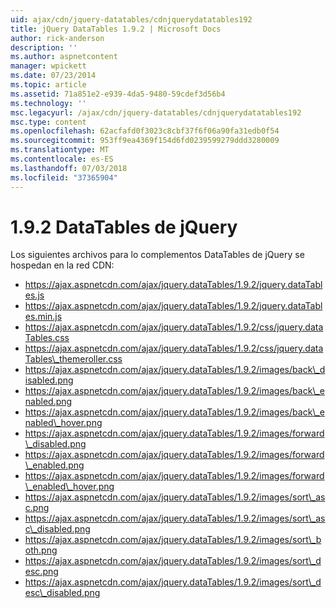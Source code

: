 ```yaml
---
uid: ajax/cdn/jquery-datatables/cdnjquerydatatables192
title: jQuery DataTables 1.9.2 | Microsoft Docs
author: rick-anderson
description: ''
ms.author: aspnetcontent
manager: wpickett
ms.date: 07/23/2014
ms.topic: article
ms.assetid: 71a851e2-e939-4da5-9480-59cdef3d56b4
ms.technology: ''
msc.legacyurl: /ajax/cdn/jquery-datatables/cdnjquerydatatables192
msc.type: content
ms.openlocfilehash: 62acfafd0f3023c8cbf37f6f06a90fa31edb0f54
ms.sourcegitcommit: 953ff9ea4369f154d6fd0239599279ddd3280009
ms.translationtype: MT
ms.contentlocale: es-ES
ms.lasthandoff: 07/03/2018
ms.locfileid: "37365904"
---
```

<a name="jquery-datatables-192"></a>1.9.2 DataTables de jQuery
====================
Los siguientes archivos para lo complementos DataTables de jQuery se hospedan en la red CDN:

- https://ajax.aspnetcdn.com/ajax/jquery.dataTables/1.9.2/jquery.dataTables.js
- https://ajax.aspnetcdn.com/ajax/jquery.dataTables/1.9.2/jquery.dataTables.min.js
- https://ajax.aspnetcdn.com/ajax/jquery.dataTables/1.9.2/css/jquery.dataTables.css
- https://ajax.aspnetcdn.com/ajax/jquery.dataTables/1.9.2/css/jquery.dataTables\_themeroller.css
- https://ajax.aspnetcdn.com/ajax/jquery.dataTables/1.9.2/images/back\_disabled.png
- https://ajax.aspnetcdn.com/ajax/jquery.dataTables/1.9.2/images/back\_enabled.png
- https://ajax.aspnetcdn.com/ajax/jquery.dataTables/1.9.2/images/back\_enabled\_hover.png
- https://ajax.aspnetcdn.com/ajax/jquery.dataTables/1.9.2/images/forward\_disabled.png
- https://ajax.aspnetcdn.com/ajax/jquery.dataTables/1.9.2/images/forward\_enabled.png
- https://ajax.aspnetcdn.com/ajax/jquery.dataTables/1.9.2/images/forward\_enabled\_hover.png
- https://ajax.aspnetcdn.com/ajax/jquery.dataTables/1.9.2/images/sort\_asc.png
- https://ajax.aspnetcdn.com/ajax/jquery.dataTables/1.9.2/images/sort\_asc\_disabled.png
- https://ajax.aspnetcdn.com/ajax/jquery.dataTables/1.9.2/images/sort\_both.png
- https://ajax.aspnetcdn.com/ajax/jquery.dataTables/1.9.2/images/sort\_desc.png
- https://ajax.aspnetcdn.com/ajax/jquery.dataTables/1.9.2/images/sort\_desc\_disabled.png
